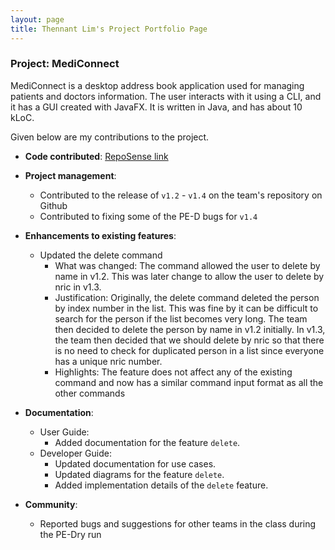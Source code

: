 ```yaml
---
layout: page
title: Thennant Lim's Project Portfolio Page
---
```


### Project: MediConnect

MediConnect is a desktop address book application used for managing patients and doctors information.
The user interacts with it using a CLI, and it has a GUI created with JavaFX.
It is written in Java, and has about 10 kLoC.

Given below are my contributions to the project.

* **Code contributed**: [RepoSense link](https://nus-cs2103-ay2223s2.github.io/tp-dashboard/?search=thennant&breakdown=true)

* **Project management**:
    * Contributed to the release of `v1.2` - `v1.4` on the team's repository on Github
    * Contributed to fixing some of the PE-D bugs for `v1.4`

* **Enhancements to existing features**:
    * Updated the delete command
      * What was changed: The command allowed the user to delete by name in v1.2. This was later change to allow the user to delete by nric in v1.3.
      * Justification: Originally, the delete command deleted the person by index number in the list. This was fine by it can be difficult to search for the person
        if the list becomes very long. The team then decided to delete the person by name in v1.2 initially. In v1.3, the team then decided that we should
        delete by nric so that there is no need to check for duplicated person in a list since everyone has a unique nric number.
      * Highlights: The feature does not affect any of the existing command and now has a similar command input format as all the other commands

* **Documentation**:
    * User Guide:
        * Added documentation for the feature `delete`.
    * Developer Guide:
        * Updated documentation for use cases.
        * Updated diagrams for the feature `delete`.
        * Added implementation details of the `delete` feature.

* **Community**:
    * Reported bugs and suggestions for other teams in the class during the PE-Dry run



